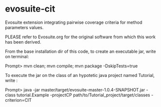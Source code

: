 # evosuite-cit
Evosuite extension integrating pairwise coverage criteria for method parameters values. 

PLEASE   refer to Evosuite.org for the original software from which this work has been derived.

From the base installation dir of this code, to create an executable jar, write on terminal: 

 Prompt>   mvn clean; mvn compile;  mvn package -DskipTests=true
 
To execute the jar on the class of an hypotetic java project named Tutorial, write : 

  Prompt>  java -jar master/target/evosuite-master-1.0.4-SNAPSHOT.jar -class tutorial.Example -projectCP path/to/Tutorial_project/target/classes  -criterion=CIT
